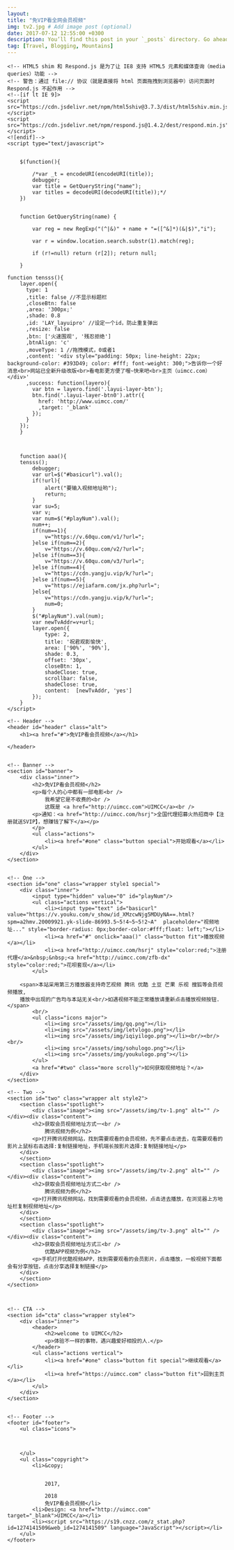 ```yaml
---
layout:
title: "免VIP看全网会员视频"
img: tv2.jpg # Add image post (optional)
date: 2017-07-12 12:55:00 +0300
description: You’ll find this post in your `_posts` directory. Go ahead and edit it and re-build the site to see your changes. # Add post description (optional)
tag: [Travel, Blogging, Mountains]
---
```

<head>
    <meta charset="utf-8" />
    <meta name="viewport" content="width=device-width, initial-scale=1" />
    <meta name="description" content="全网VIP视频免费看 腾讯视频会员 爱奇艺视频会员 优酷视频会员 乐视视频会员 腾讯会员 爱奇艺会员 优酷会员 会员 免 VIP 看电影 UIMCC.COM">
    <link rel="stylesheet" href="/assets/css/spe/main.css" />
    <title>免VIP看会员视频 UIMCC.COM</title>
<link href="https://cdn.jsdelivr.net/npm/bootstrap@3.3.7/dist/css/bootstrap.min.css" rel="stylesheet">
    <!--<link rel="stylesheet" href="//cdn.staticfile.org/aplayer/1.10.1/APlayer.min.css">-->


    <!-- HTML5 shim 和 Respond.js 是为了让 IE8 支持 HTML5 元素和媒体查询（media queries）功能 -->
    <!-- 警告：通过 file:// 协议（就是直接将 html 页面拖拽到浏览器中）访问页面时 Respond.js 不起作用 -->
    <!--[if lt IE 9]>
    <script src="https://cdn.jsdelivr.net/npm/html5shiv@3.7.3/dist/html5shiv.min.js"></script>
    <script src="https://cdn.jsdelivr.net/npm/respond.js@1.4.2/dest/respond.min.js"></script>
    <![endif]-->
    <script type="text/javascript">


        $(function(){
		
            /*var _t = encodeURI(encodeURI(title));
            debugger;
            var title = GetQueryString("name");
            var titles = decodeURI(decodeURI(title));*/
        })
	

        function GetQueryString(name) {

            var reg = new RegExp("(^|&)" + name + "=([^&]*)(&|$)","i");

            var r = window.location.search.substr(1).match(reg);

            if (r!=null) return (r[2]); return null;

        }
	
	function tensss(){
		layer.open({
		  type: 1
		  ,title: false //不显示标题栏
		  ,closeBtn: false
		  ,area: '300px;'
		  ,shade: 0.8
		  ,id: 'LAY_layuipro' //设定一个id，防止重复弹出
		  ,resize: false
		  ,btn: ['火速围观', '残忍拒绝']
		  ,btnAlign: 'c'
		  ,moveType: 1 //拖拽模式，0或者1
		  ,content: '<div style="padding: 50px; line-height: 22px; background-color: #393D49; color: #fff; font-weight: 300;">告诉你一个好消息<br>网站已全新升级改版<br>看电影更方便了喔~快来吧<br>主页（uimcc.com）</div>'
		  ,success: function(layero){
		    var btn = layero.find('.layui-layer-btn');
		    btn.find('.layui-layer-btn0').attr({
		      href: 'http://www.uimcc.com/'
		      ,target: '_blank'
		    });
		  }
		});
    	}
	
	

        function aaa(){
		tensss();
            debugger;
            var url=$("#basicurl").val();
            if(!url){
                alert("要输入视频地址哟");
                return;
            }
            var su=5;
            var v;
            var num=$("#playNum").val();
            num++;
            if(num==1){
                v="https://v.60qu.com/v1/?url=";
            }else if(num==2){
                v="https://v.60qu.com/v2/?url=";
            }else if(num==3){
                v="https://v.60qu.com/v3/?url=";
            }else if(num==4){
                v="https://cdn.yangju.vip/k/?url=";
            }else if(num==5){
                v="https://ejiafarm.com/jx.php?url=";
            }else{
                v="https://cdn.yangju.vip/k/?url=";
                num=0;
            }
            $("#playNum").val(num);
            var newTvAddr=v+url;
            layer.open({
                type: 2,
                title: '祝君观影愉快',
                area: ['90%', '90%'],
                shade: 0.3,
                offset: '30px',
                closeBtn: 1,
                shadeClose: true,
                scrollbar: false,
                shadeClose: true,
                content:  [newTvAddr, 'yes']
            });
        }
    </script>
</head>


<body class="landing">

<!-- Page Wrapper -->
<div id="page-wrapper">

    <!-- Header -->
    <header id="header" class="alt">
        <h1><a href="#">免VIP看会员视频</a></h1>

    </header>


    <!-- Banner -->
    <section id="banner">
        <div class="inner">
            <h2>免VIP看会员视频</h2>
            <p>每个人的心中都有一部电影<br />
                我希望它是不收费的<br />
                这既是 <a href="http://uimcc.com">UIMCC</a><br />
            <p>通知：<a href="http://uimcc.com/hsrj">全国代理招募火热招商中【注册就送SVIP】，想赚钱了解下</a></p>
            </p>
            <ul class="actions">
                <li><a href="#one" class="button special">开始观看</a></li>
            </ul>
        </div>
    </section>


    <!-- One -->
    <section id="one" class="wrapper style1 special">
        <div class="inner">
            <input type="hidden" value="0" id="playNum"/>
            <ul class="actions vertical">
                <li><input type="text" id="basicurl" value="https://v.youku.com/v_show/id_XMzcwNjg5MDUyNA==.html?spm=a2hmv.20009921.yk-slide-86993.5~5!4~5~5!2~A"  placeholder="视频地址..." style="border-radius: 0px;border-color:#fff;float: left;"></li>
                <li><a href="#" onclick="aaa()" class="button fit">播放视频</a></li>
                <li><a href="http://uimcc.com/hsrj" style="color:red;">注册代理</a>&nbsp;&nbsp;<a href="http://uimcc.com/zfb-dx" style="color:red;">花呗套现</a></li>
            </ul>
		
		<span>本站采用第三方播放器支持奇艺视频 腾讯 优酷 土豆 芒果 乐视 搜狐等会员视频播放,
		播放中出现的广告均与本站无关<br/>如遇视频不能正常播放请重新点击播放视频按钮.</span>
            <br/>
            <ul class="icons major">
                <li><img src="/assets/img/qq.png"></li>
                <li><img src="/assets/img/letvlogo.png"></li>
                <li><img src="/assets/img/iqiyilogo.png"></li><br/><br/><br/>
                <li><img src="/assets/img/sohulogo.png"></li>
                <li><img src="/assets/img/youkulogo.png"></li>
            </ul>
            <a href="#two" class="more scrolly">如何获取视频地址？</a>
        </div>
    </section>

    <!-- Two -->
    <section id="two" class="wrapper alt style2">
        <section class="spotlight">
            <div class="image"><img src="/assets/img/tv-1.png" alt="" /></div><div class="content">
            <h2>获取会员视频地址方式一<br />
                腾讯视频为例</h2>
            <p>打开腾讯视频网站，找到需要观看的会员视频，先不要点击进去，在需要观看的影片上鼠标右击选择:复制链接地址，手机端长按影片选择:复制链接地址</p>
        </div>
        </section>
        <section class="spotlight">
            <div class="image"><img src="/assets/img/tv-2.png" alt="" /></div><div class="content">
            <h2>获取会员视频地址方式二<br />
                腾讯视频为例</h2>
            <p>打开腾讯视频网站，找到需要观看的会员视频，点击进去播放，在浏览器上方地址栏复制视频地址</p>
        </div>
        </section>
        <section class="spotlight">
            <div class="image"><img src="/assets/img/tv-3.png" alt="" /></div><div class="content">
            <h2>获取会员视频地址方式三<br />
                优酷APP视频为例</h2>
            <p>手机打开优酷视频APP，找到需要观看的会员影片，点击播放，一般视频下面都会有分享按钮，点击分享选择复制链接</p>
        </div>
        </section>
    </section>



    <!-- CTA -->
    <section id="cta" class="wrapper style4">
        <div class="inner">
            <header>
                <h2>welcome to UIMCC</h2>
                <p>体验不一样的事物，遇兴趣爱好相投的人.</p>
            </header>
            <ul class="actions vertical">
                <li><a href="#one" class="button fit special">继续观看</a></li>
                <li><a href="https://uimcc.com" class="button fit">回到主页</a></li>
            </ul>
        </div>
    </section>


    <!-- Footer -->
    <footer id="footer">
        <ul class="icons">



        </ul>
        <ul class="copyright">
            <li>&copy;


                2017,

                2018
                免VIP看会员视频</li>
            <li>Design: <a href="http://uimcc.com" target="_blank">UIMCC</a></li>
            <li><script src="https://s19.cnzz.com/z_stat.php?id=1274141509&web_id=1274141509" language="JavaScript"></script></li>
        </ul>
    </footer>
<script src="https://cdn.jsdelivr.net/npm/jquery@1.12.4/dist/jquery.min.js"></script>
<script src="https://cdn.jsdelivr.net/npm/bootstrap@3.3.7/dist/js/bootstrap.min.js"></script>
<script src="https://cdn.bootcss.com/layer/3.1.0/layer.js"></script>
<script src="https://cdn.bootcss.com/jquery-cookie/1.4.1/jquery.cookie.min.js"></script>
</div>
</body>
